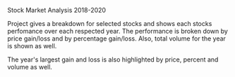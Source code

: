 Stock Market Analysis 
2018-2020

Project gives a breakdown for selected stocks and shows each stocks perfomance over each respected year.
The performance is broken down by price gain/loss and by percentage gain/loss.
Also, total volume for the year is shown as well.

The year's largest gain and loss is also highlighted by price, percent and volume as well.

